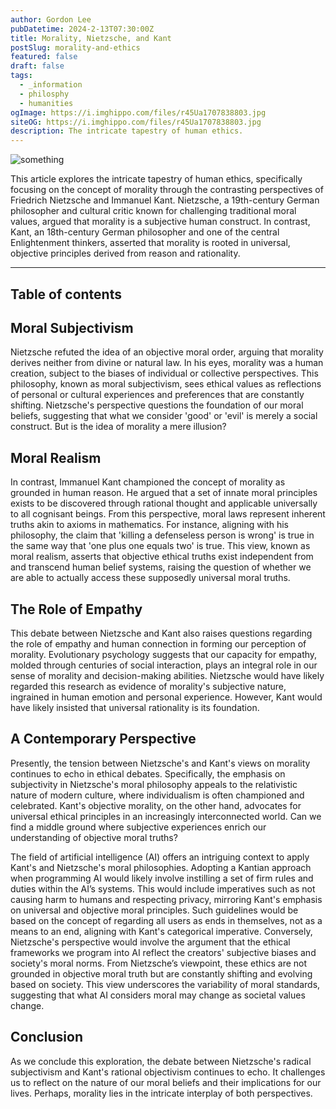 ```yaml
---
author: Gordon Lee
pubDatetime: 2024-2-13T07:30:00Z
title: Morality, Nietzsche, and Kant
postSlug: morality-and-ethics
featured: false
draft: false
tags:
  - _information
  - philosphy
  - humanities
ogImage: https://i.imghippo.com/files/r45Ua1707838803.jpg
siteOG: https://i.imghippo.com/files/r45Ua1707838803.jpg
description: The intricate tapestry of human ethics.
---
```


<img src="https://i.imghippo.com/files/r45Ua1707838803.jpg" alt="something">

This article explores the intricate tapestry of human ethics, specifically focusing on the concept of morality through the contrasting perspectives of Friedrich Nietzsche and Immanuel Kant. Nietzsche, a 19th-century German philosopher and cultural critic known for challenging traditional moral values, argued that morality is a subjective human construct. In contrast, Kant, an 18th-century German philosopher and one of the central Enlightenment thinkers, asserted that morality is rooted in universal, objective principles derived from reason and rationality.

---

## Table of contents

## Moral Subjectivism

Nietzsche refuted the idea of an objective moral order, arguing that morality derives neither from divine or natural law. In his eyes, morality was a human creation, subject to the biases of individual or collective perspectives. This philosophy, known as moral subjectivism, sees ethical values as reflections of personal or cultural experiences and preferences that are constantly shifting. Nietzsche's perspective questions the foundation of our moral beliefs, suggesting that what we consider 'good' or 'evil' is merely a social construct. But is the idea of morality a mere illusion?

## Moral Realism

In contrast, Immanuel Kant championed the concept of morality as grounded in human reason. He argued that a set of innate moral principles exists to be discovered through rational thought and applicable universally to all cognisant beings. From this perspective, moral laws represent inherent truths akin to axioms in mathematics. For instance, aligning with his philosophy, the claim that 'killing a defenseless person is wrong' is true in the same way that 'one plus one equals two' is true. This view, known as moral realism, asserts that objective ethical truths exist independent from and transcend human belief systems, raising the question of whether we are able to actually access these supposedly universal moral truths.

## The Role of Empathy

This debate between Nietzsche and Kant also raises questions regarding the role of empathy and human connection in forming our perception of morality. Evolutionary psychology suggests that our capacity for empathy, molded through centuries of social interaction, plays an integral role in our sense of morality and decision-making abilities. Nietzsche would have likely regarded this research as evidence of morality's subjective nature, ingrained in human emotion and personal experience. However, Kant would have likely insisted that universal rationality is its foundation.

## A Contemporary Perspective

Presently, the tension between Nietzsche's and Kant's views on morality continues to echo in ethical debates. Specifically, the emphasis on subjectivity in Nietzsche's moral philosophy appeals to the relativistic nature of modern culture, where individualism is often championed and celebrated. Kant's objective morality, on the other hand, advocates for universal ethical principles in an increasingly interconnected world. Can we find a middle ground where subjective experiences enrich our understanding of objective moral truths?

The field of artificial intelligence (AI) offers an intriguing context to apply Kant's and Nietzsche's moral philosophies. Adopting a Kantian approach when programming AI would likely involve instilling a set of firm rules and duties within the AI’s systems. This would include imperatives such as not causing harm to humans and respecting privacy, mirroring Kant's emphasis on universal and objective moral principles. Such guidelines would be based on the concept of regarding all users as ends in themselves, not as a means to an end, aligning with Kant's categorical imperative. Conversely, Nietzsche's perspective would involve the argument that the ethical frameworks we program into AI reflect the creators' subjective biases and society's moral norms. From Nietzsche’s viewpoint, these ethics are not grounded in objective moral truth but are constantly shifting and evolving based on society. This view underscores the variability of moral standards, suggesting that what AI considers moral may change as societal values change.

## Conclusion

As we conclude this exploration, the debate between Nietzsche's radical subjectivism and Kant's rational objectivism continues to echo. It challenges us to reflect on the nature of our moral beliefs and their implications for our lives. Perhaps, morality lies in the intricate interplay of both perspectives.
